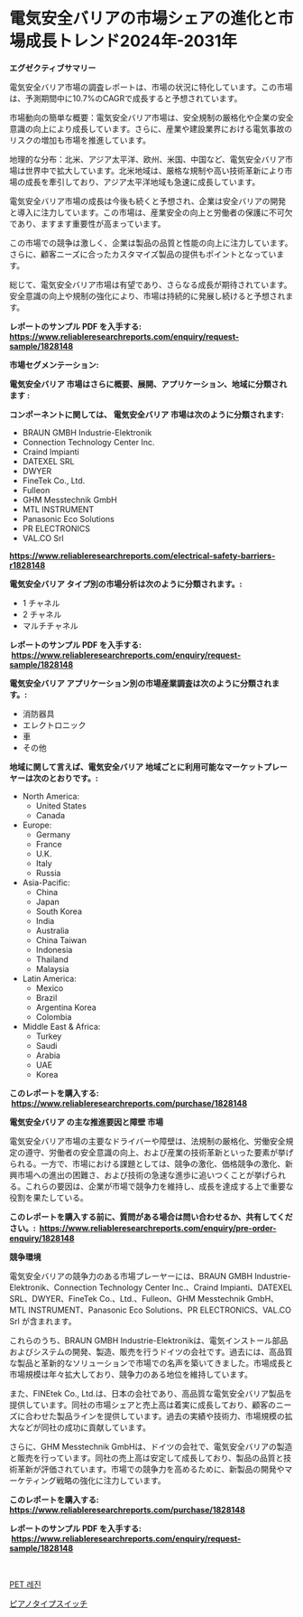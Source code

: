 <p><h1>電気安全バリアの市場シェアの進化と市場成長トレンド2024年-2031年</h1></p><p><strong>エグゼクティブサマリー</strong></p>
<p><p>電気安全バリア市場の調査レポートは、市場の状況に特化しています。この市場は、予測期間中に10.7%のCAGRで成長すると予想されています。</p><p>市場動向の簡単な概要：電気安全バリア市場は、安全規制の厳格化や企業の安全意識の向上により成長しています。さらに、産業や建設業界における電気事故のリスクの増加も市場を推進しています。</p><p>地理的な分布：北米、アジア太平洋、欧州、米国、中国など、電気安全バリア市場は世界中で拡大しています。北米地域は、厳格な規制や高い技術革新により市場の成長を牽引しており、アジア太平洋地域も急速に成長しています。</p><p>電気安全バリア市場の成長は今後も続くと予想され、企業は安全バリアの開発と導入に注力しています。この市場は、産業安全の向上と労働者の保護に不可欠であり、ますます重要性が高まっています。</p><p>この市場での競争は激しく、企業は製品の品質と性能の向上に注力しています。さらに、顧客ニーズに合ったカスタマイズ製品の提供もポイントとなっています。</p><p>総じて、電気安全バリア市場は有望であり、さらなる成長が期待されています。安全意識の向上や規制の強化により、市場は持続的に発展し続けると予想されます。</p></p>
<p><strong>レポートのサンプル PDF を入手する: <a href="https://www.reliableresearchreports.com/enquiry/request-sample/1828148">https://www.reliableresearchreports.com/enquiry/request-sample/1828148</a></strong></p>
<p><strong>市場セグメンテーション:</strong></p>
<p><strong> 電気安全バリア 市場はさらに概要、展開、アプリケーション、地域に分類されます :</strong></p>
<p><strong>コンポーネントに関しては、 電気安全バリア 市場は次のように分類されます: &nbsp;</strong></p>
<p><ul><li>BRAUN GMBH Industrie-Elektronik</li><li>Connection Technology Center Inc.</li><li>Craind Impianti</li><li>DATEXEL SRL</li><li>DWYER</li><li>FineTek Co., Ltd.</li><li>Fulleon</li><li>GHM Messtechnik GmbH</li><li>MTL INSTRUMENT</li><li>Panasonic Eco Solutions</li><li>PR ELECTRONICS</li><li>VAL.CO Srl</li></ul></p>
<p><strong><a href="https://www.reliableresearchreports.com/electrical-safety-barriers-r1828148">https://www.reliableresearchreports.com/electrical-safety-barriers-r1828148</a></strong></p>
<p><strong> 電気安全バリア タイプ別の市場分析は次のように分類されます。:</strong></p>
<p><ul><li>1 チャネル</li><li>2 チャネル</li><li>マルチチャネル</li></ul></p>
<p><strong>レポートのサンプル PDF を入手する: &nbsp;<a href="https://www.reliableresearchreports.com/enquiry/request-sample/1828148">https://www.reliableresearchreports.com/enquiry/request-sample/1828148</a></strong></p>
<p><strong> 電気安全バリア アプリケーション別の市場産業調査は次のように分類されます。:</strong></p>
<p><ul><li>消防器具</li><li>エレクトロニック</li><li>車</li><li>その他</li></ul></p>
<p><strong>地域に関して言えば、電気安全バリア 地域ごとに利用可能なマーケットプレーヤーは次のとおりです。:</strong></p>
<p><ul>
    <li>
        North America:
        <ul>
            <li>United States</li>
            <li>Canada</li>
        </ul>
    </li>
    <li>
        Europe:
        <ul>
            <li>Germany</li>
            <li>France</li>
            <li>U.K.</li>
            <li>Italy</li>
            <li>Russia</li>
        </ul>
    </li>
    <li>
        Asia-Pacific:
        <ul>
            <li>China</li>
            <li>Japan</li>
            <li>South Korea</li>
            <li>India</li>
            <li>Australia</li>
            <li>China Taiwan</li>
            <li>Indonesia</li>
            <li>Thailand</li>
            <li>Malaysia</li>
        </ul>
    </li>
    <li>
        Latin America:
        <ul>
            <li>Mexico</li>
            <li>Brazil</li>
            <li>Argentina Korea</li>
            <li>Colombia</li>
        </ul>
    </li>
    <li>
        Middle East & Africa:
        <ul>
            <li>Turkey</li>
            <li>Saudi</li>
            <li>Arabia</li>
            <li>UAE</li>
            <li>Korea</li>
        </ul>
    </li>
    </ul></p>
<p><strong>このレポートを購入する: &nbsp;<a href="https://www.reliableresearchreports.com/purchase/1828148">https://www.reliableresearchreports.com/purchase/1828148</a></strong></p>
<p><strong>電気安全バリア の主な推進要因と障壁 市場</strong></p>
<p><p>電気安全バリア市場の主要なドライバーや障壁は、法規制の厳格化、労働安全規定の遵守、労働者の安全意識の向上、および産業の技術革新といった要素が挙げられる。一方で、市場における課題としては、競争の激化、価格競争の激化、新興市場への進出の困難さ、および技術の急速な進歩に追いつくことが挙げられる。これらの要因は、企業が市場で競争力を維持し、成長を達成する上で重要な役割を果たしている。</p></p>
<p><strong>このレポートを購入する前に、質問がある場合は問い合わせるか、共有してください。:&nbsp; <a href="https://www.reliableresearchreports.com/enquiry/pre-order-enquiry/1828148">https://www.reliableresearchreports.com/enquiry/pre-order-enquiry/1828148</a></strong></p>
<p><strong>競争環境</strong></p>
<p><p>電気安全バリアの競争力のある市場プレーヤーには、BRAUN GMBH Industrie-Elektronik、Connection Technology Center Inc.、Craind Impianti、DATEXEL SRL、DWYER、FineTek Co.、Ltd.、Fulleon、GHM Messtechnik GmbH、MTL INSTRUMENT、Panasonic Eco Solutions、PR ELECTRONICS、VAL.CO Srl が含まれます。</p><p>これらのうち、BRAUN GMBH Industrie-Elektronikは、電気インストール部品およびシステムの開発、製造、販売を行うドイツの会社です。過去には、高品質な製品と革新的なソリューションで市場での名声を築いてきました。市場成長と市場規模は年々拡大しており、競争力のある地位を維持しています。</p><p>また、FINEtek Co., Ltd.は、日本の会社であり、高品質な電気安全バリア製品を提供しています。同社の市場シェアと売上高は着実に成長しており、顧客のニーズに合わせた製品ラインを提供しています。過去の実績や技術力、市場規模の拡大などが同社の成功に貢献しています。</p><p>さらに、GHM Messtechnik GmbHは、ドイツの会社で、電気安全バリアの製造と販売を行っています。同社の売上高は安定して成長しており、製品の品質と技術革新が評価されています。市場での競争力を高めるために、新製品の開発やマーケティング戦略の強化に注力しています。</p></p>
<p><strong>このレポートを購入する: &nbsp; <a href="https://www.reliableresearchreports.com/purchase/1828148">https://www.reliableresearchreports.com/purchase/1828148</a></strong></p>
<p><strong>レポートのサンプル PDF を入手する: &nbsp;<a href="https://www.reliableresearchreports.com/enquiry/request-sample/1828148">https://www.reliableresearchreports.com/enquiry/request-sample/1828148</a></strong><strong></strong></p>
<p>&nbsp;</p>
<p><p><a href="https://medium.com/@crumbles67678/pet-%EC%88%98%EC%A7%80-%EC%8B%9C%EC%9E%A5-%EA%B7%9C%EB%AA%A8-%EC%8B%9C%EC%9E%A5-%EC%A0%84%EB%A7%9D-%EB%B0%8F-%EC%8B%9C%EC%9E%A5-%EC%98%88%EC%B8%A1-2024%EB%85%84%EB%B6%80%ED%84%B0-2031%EB%85%84%EA%B9%8C%EC%A7%80-80fa7878273e">PET 레진</a></p><p><a href="https://github.com/nemesis2824/Market-Research-Report-List-1/blob/main/283786432431.md">ピアノタイプスイッチ</a></p></p>